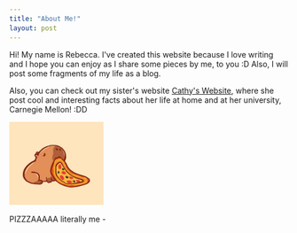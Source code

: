 ```yaml
---
title: "About Me!"
layout: post
---
```

Hi! My name is Rebecca. I've created this website because I love writing and I hope you can enjoy as I share some pieces by me, to you :D
Also, I will post some fragments of my life as a blog.

Also, you can check out my sister's website [Cathy's Website](https://yswcyswc.github.io), where she post cool and interesting facts about her life at home and at her university, Carnegie Mellon! :DD


<img src = "/assets/capybara.jpg" alt = 'cat poo' width = '170' height = '150'>

PIZZZAAAAA literally me -
